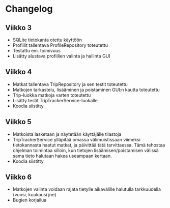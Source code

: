 # Changelog

## Viikko 3
- SQLite tietokanta otettu käyttöön
- Profiilit tallentava ProfileRepository toteutettu
- Testattu em. toimivuus
- Lisätty alustava profiilien valinta ja hallinta GUI

## Viikko 4
- Matkat tallentava TripRepository ja sen testit toteutettu
- Matkojen tarkastelu, lisääminen ja poistaminen GUI:n kautta toteutettu
- Trip-luokka matkoja varten toteutettu
- Lisätty testit TripTrackerService-luokalle
- Koodia siistitty

## Viikko 5
- Matkoista lasketaan ja näytetään käyttäjälle tilastoja
- TripTrackerService ylläpitää omassa välimuistissaan viimeksi tietokannasta haetut matkat, ja päivittää tätä tarvittaessa. Tämä tehostaa ohjelman toimintaa silloin, kun tietojen lisäämisen/poistamisen välissä sama tieto halutaan hakea useampaan kertaan.
- Koodia siistitty

## Viikko 6
- Matkojen valinta voidaan rajata tietylle aikavälille halutulla tarkkuudella (vuosi, kuukausi jne)
- Bugien korjailua
